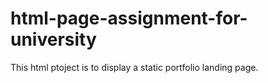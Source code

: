 # html-page-assignment-for-university

This html ptoject is to display a static portfolio landing page. 